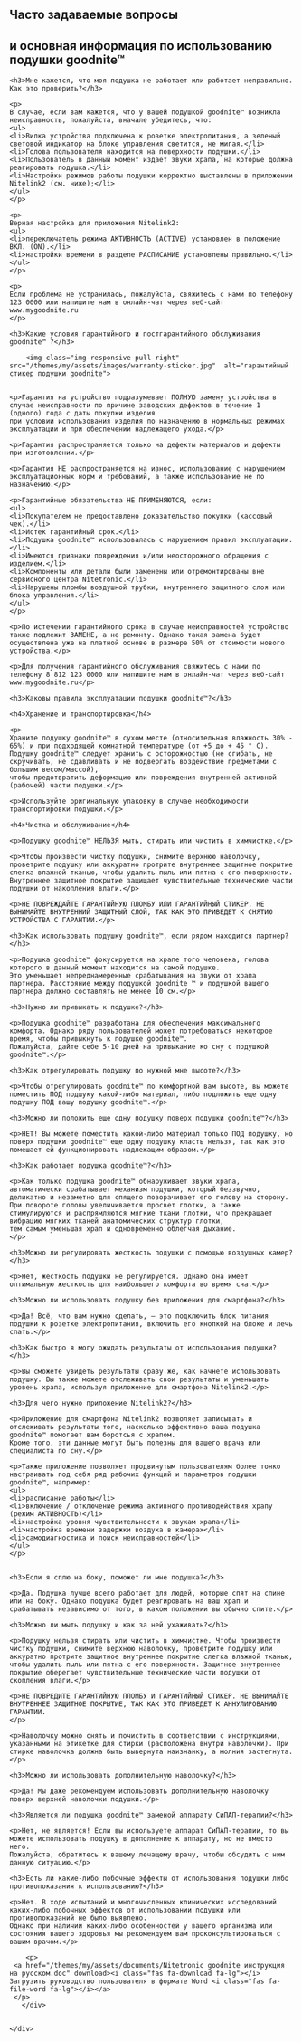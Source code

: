 <!--t Часто задаваемые вопросы о подушке nitetronic goodnite и ее использование t-->
<!--d Практические вопросы применения умной подушки goodnite, правильное использование подушки goodnite для уменьшения или устранения храпа, уход и гарантия d-->

  <section id="faq-content">
	<div class="container">
      <div class="heading wow fadeInUp" data-wow-duration="1000ms" data-wow-delay="300ms">
        <div class="row">
          <div class="text-center col-sm-8 col-sm-offset-2">
				<h1>Часто задаваемые вопросы</h1>
				<h2>и основная информация по использованию подушки goodnite™</h2>
          </div>
        </div> 
      </div>
      <div class="row">

	
	


	<h3>Мне кажется, что моя подушка не работает или работает неправильно. Как это проверить?</h3>

	<p>
	В случае, если вам кажется, что у вашей подушкой goodnite™ возникла неисправность, пожалуйста, вначале убедитесь, что:
	<ul>
	<li>Вилка устройства подключена к розетке электропитания, а зеленый световой индикатор на блоке управления светится, не мигая.</li>
	<li>Голова пользователя находится на поверхности подушки.</li>
	<li>Пользователь в данный момент издает звуки храпа, на которые должна реагировать подушка.</li>
	<li>Настройки режимов работы подушки корректно выставлены в приложении Nitelink2 (см. ниже);</li>
	</ul>
	</p>

	<p>
	Верная настройка для приложения Nitelink2:
	<ul>
	<li>переключатель режима АКТИВНОСТЬ (ACTIVE) установлен в положение ВКЛ. (ON).</li>
	<li>настройки времени в разделе РАСПИСАНИЕ установлены правильно.</li>
	</ul>
	</p>

	<p>
	Если проблема не устранилась, пожалуйста, свяжитесь с нами по телефону 123 0000 или напишите нам в онлайн-чат через веб-сайт www.mygoodnite.ru
	</p>

	<h3>Какие условия гарантийного и постгарантийного обслуживания goodnite™ ?</h3>
	
		<img class="img-responsive pull-right" src="/themes/my/assets/images/warranty-sticker.jpg"  alt="гарантийный стикер подушки goodnite">				


	<p>Гарантия на устройство подразумевает ПОЛНУЮ замену устройства в случае неисправности по причине заводских дефектов в течение 1 (одного) года с даты покупки изделия 
	при условии использования изделия по назначению в нормальных режимах эксплуатации и при обеспечении надлежащего ухода.</p>

	<p>Гарантия распространяется только на дефекты материалов и дефекты при изготовлении.</p>

	<p>Гарантия НЕ распространяется на износ, использование с нарушением эксплуатационных норм и требований, а также использование не по назначению.</p>

	<p>Гарантийные обязательства НЕ ПРИМЕНЯЮТСЯ, если:
	<ul>
	<li>Покупателем не предоставлено доказательство покупки (кассовый чек).</li>
	<li>Истек гарантийный срок.</li>
	<li>Подушка goodnite™ использовалась с нарушением правил эксплуатации.</li>
	<li>Имеются признаки повреждения и/или неосторожного обращения с изделием.</li>
	<li>Компоненты или детали были заменены или отремонтированы вне сервисного центра Nitetronic.</li>
	<li>Нарушены пломбы воздушной трубки, внутреннего защитного слоя или блока управления.</li>
	</ul>
	</p>

	<p>По истечении гарантийного срока в случае неисправностей устройство также подлежит ЗАМЕНЕ, а не ремонту. Однако такая замена будет осуществлена уже на платной основе в размере 50% от стоимости нового устройства.</p>

	<p>Для получения гарантийного обслуживания свяжитесь с нами по телефону 8 812 123 0000 или напишите нам в онлайн-чат через веб-сайт www.mygoodnite.ru</p>

	<h3>Каковы правила эксплуатации подушки goodnite™?</h3>

	<h4>Хранение и транспортировка</h4>
	
	<p>
	Храните подушку goodnite™ в сухом месте (относительная влажность 30% - 65%) и при подходящей комнатной температуре (от +5 до + 45 ° C). 
	Подушку goodnite™ следует хранить с осторожностью (не сгибать, не скручивать, не сдавливать и не подвергать воздействие предметами с большим весом/массой), 
	чтобы предотвратить деформацию или повреждения внутренней активной (рабочей) части подушки.</p>

	<p>Используйте оригинальную упаковку в случае необходимости транспортировки подушки.</p>

	<h4>Чистка и обслуживание</h4>

	<p>Подушку goodnite™ НЕЛЬЗЯ мыть, стирать или чистить в химчистке.</p>

	<p>Чтобы произвести чистку подушки, снимите верхнюю наволочку, проветрите подушку или аккуратно протрите внутреннее защитное покрытие слегка влажной тканью, чтобы удалить пыль или пятна с его поверхности. 
	Внутреннее защитное покрытие защищает чувствительные технические части подушки от накопления влаги.</p>
 
	<p>НЕ ПОВРЕЖДАЙТЕ ГАРАНТИЙНУЮ ПЛОМБУ ИЛИ ГАРАНТИЙНЫЙ СТИКЕР. НЕ ВЫНИМАЙТЕ ВНУТРЕННИЙ ЗАЩИТНЫЙ СЛОЙ, ТАК КАК ЭТО ПРИВЕДЕТ К СНЯТИЮ УСТРОЙСТВА С ГАРАНТИИ.</p>

	<h3>Как использовать подушку goodnite™, если рядом находится партнер?</h3>

	<p>Подушка goodnite™ фокусируется на храпе того человека, голова которого в данный момент находится на самой подушке. 
	Это уменьшает непреднамеренные срабатывания на звуки от храпа партнера. Расстояние между подушкой goodnite ™ и подушкой вашего партнера должно составлять не менее 10 см.</p>

	<h3>Нужно ли привыкать к подушке?</h3>

	<p>Подушка goodnite™ разработана для обеспечения максимального комфорта. Однако ряду пользователей может потребоваться некоторое время, чтобы привыкнуть к подушке goodnite™. 
	Пожалуйста, дайте себе 5-10 дней на привыкание ко сну с подушкой goodnite™.</p>

	<h3>Как отрегулировать подушку по нужной мне высоте?</h3>

	<p>Чтобы отрегулировать goodnite™ по комфортной вам высоте, вы можете поместить ПОД подшуку какой-либо материал, либо подложить еще одну подушку ПОД вашу подушку goodnite™.</p>

	<h3>Можно ли положить еще одну подушку поверх подушки goodnite™?</h3>

	<p>НЕТ! Вы можете поместить какой-либо материал только ПОД подушку, но поверх подушки goodnite™ еще одну подушку класть нельзя, так как это помешает ей функционировать надлежащим образом.</p>

	<h3>Как работает подушка goodnite™?</h3>
 
	<p>Как только подушка goodnite™ обнаруживает звуки храпа, автоматически срабатывает механизм подушки, который беззвучно, деликатно и незаметно для спящего поворачивает его голову на сторону. 
	При повороте головы увеличивается просвет глотки, а также стимулируются и распрямляются мягкие ткани глотки, что прекращает вибрацию мягких тканей анатомических структур глотки, 
	тем самым уменьшая храп и одновременно облегчая дыхание.
	</p>

	<h3>Можно ли регулировать жесткость подушки с помощью воздушных камер?</h3>
 
	<p>Нет, жесткость подушки не регулируется. Однако она имеет оптимальную жесткость для наибольшего комфорта во время сна.</p>

	<h3>Можно ли использовать подушку без приложения для смартфона?</h3>
 
	<p>Да! Всё, что вам нужно сделать, – это подключить блок питания подушки к розетке электропитания, включить его кнопкой на блоке и лечь спать.</p>

	<h3>Как быстро я могу ожидать результаты от использования подушки?</h3>
 
	<p>Вы сможете увидеть результаты сразу же, как начнете использовать подушку. Вы также можете отслеживать свои результаты и уменьшать уровень храпа, используя приложение для смартфона Nitelink2.</p>

	<h3>Для чего нужно приложение Nitelink2?</h3>

	<p>Приложение для смартфона Nitelink2 позволяет записывать и отслеживать результаты того, насколько эффективно ваша подушка goodnite™ помогает вам боротсья с храпом. 
	Кроме того, эти данные могут быть полезны для вашего врача или специалиста по сну.</p>

	<p>Также приложение позволяет продвинутым пользователям более тонко настраивать под себя ряд рабочих функций и параметров подушки goodnite™, например:
	<ul>
	<li>расписание работы</li>
	<li>включение / отключение режима активного противодействия храпу (режим АКТИВНОСТЬ)</li>
	<li>настройка уровня чувствительности к звукам храпа</li>
	<li>настройка времени задержки воздуха в камерах</li>
	<li>самодиагностика и поиск неисправностей</li>
	</ul>
	</p>
 

	<h3>Если я сплю на боку, поможет ли мне подушка?</h3>
 
	<p>Да. Подушка лучше всего работает для людей, которые спят на спине или на боку. Однако подушка будет реагировать на ваш храп и срабатывать независимо от того, в каком положении вы обычно спите.</p>

	<h3>Можно ли мыть подушку и как за ней ухаживать?</h3>
 
	<p>Подушку нельзя стирать или чистить в химчистке. Чтобы произвести чистку подушки, снимите верхнюю наволочку, проветрите подушку или аккуратно протрите защитное внутреннее покрытие слегка влажной тканью, 
	чтобы удалить пыль или пятна с его поверхности. Защитное внутреннее покрытие оберегает чувствительные технические части подушки от скопления влаги.</p>

	<p>НЕ ПОВРЕДИТЕ ГАРАНТИЙНУЮ ПЛОМБУ И ГАРАНТИЙНЫЙ СТИКЕР. НЕ ВЫНИМАЙТЕ ВНУТРЕННЕЕ ЗАЩИТНОЕ ПОКРЫТИЕ, ТАК КАК ЭТО ПРИВЕДЕТ К АННУЛИРОВАНИЮ ГАРАНТИИ. 
	</p>
 
	<p>Наволочку можно снять и почистить в соответствии с инструкциями, указанными на этикетке для стирки (расположена внутри наволочки). При стирке наволочка должна быть вывернута наизнанку, а молния застегнута.</p>
	
	<h3>Можно ли использовать дополнительную наволочку?</h3>
 
	<p>Да! Мы даже рекомендуем использовать дополнительную наволочку поверх верхней наволочки подушки.</p>

	<h3>Является ли подушка goodnite™ заменой аппарату СиПАП-терапии?</h3>
 
	<p>Нет, не является! Если вы используете аппарат СиПАП-терапии, то вы можете использовать подушку в дополнение к аппарату, но не вместо него. 
	Пожалуйста, обратитесь к вашему лечащему врачу, чтобы обсудить с ним данную ситуацию.</p>

	<h3>Есть ли какие-либо побочные эффекты от использования подушки либо противопоказания к использованию?</h3>
 
	<p>Нет. В ходе испытаний и многочисленных клинических исследований каких-либо побочных эффектов от использовании подушки или противопоказаний не было выявлено. 
	Однако при наличии каких-либо особенностей у вашего организма или состояния вашего здоровья мы рекомендуем вам проконсультироваться с вашим врачом.</p>
		
		<p>
	 <a href="/themes/my/assets/documents/Nitetronic goodnite инструкция на русском.doc" download><i class="fas fa-download fa-lg"></i> Загрузить руководство пользователя в формате Word <i class="fas fa-file-word fa-lg"></i></a> 
	 </p>
       </div>
	   

	</div>

	
  </section>
  
  